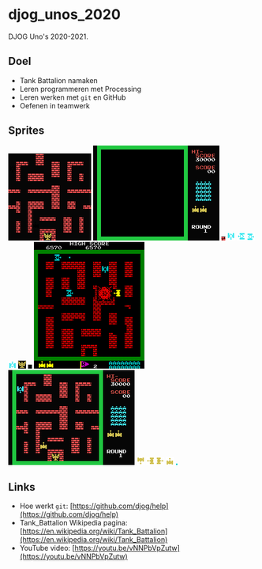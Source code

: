 # djog_unos_2020

DJOG Uno's 2020-2021.

## Doel

 * Tank Battalion namaken
 * Leren programmeren met Processing
 * Leren werken met `git` en GitHub
 * Oefenen in teamwerk

## Sprites

![](data/Arena.png)
![](data/Background.png)
![](data/Bricks.png)
![](data/EnemyDown.png)
![](data/EnemyLeft.png)
![](data/EnemyRight.png)
![](data/EnemyUp.png)
![](data/Flag.png)
![](data/NoBricks.png)
![](data/Original2.png)
![](data/Original.png)
![](data/PlayerDown.png)
![](data/PlayerLeft.png)
![](data/PlayerRight.png)
![](data/PlayerUp.png)
![](data/Shell.png)

## Links

 * Hoe werkt `git`: [https://github.com/djog/help](https://github.com/djog/help)
 * Tank_Battalion Wikipedia pagina: [https://en.wikipedia.org/wiki/Tank_Battalion](https://en.wikipedia.org/wiki/Tank_Battalion)
 * YouTube video: [https://youtu.be/vNNPbVpZutw](https://youtu.be/vNNPbVpZutw)


